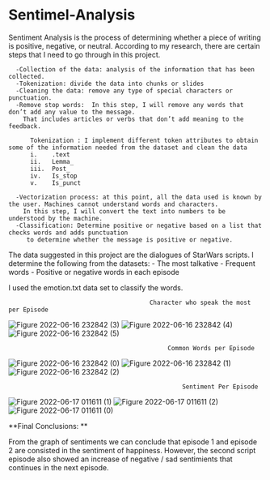 # Sentimel-Analysis

Sentiment Analysis is the process of determining whether a piece of writing is positive, negative, or neutral.
According to my research, there are certain steps that I need to go through in this project.

      -Collection of the data: analysis of the information that has been collected. 
      -Tokenization: divide the data into chunks or slides 
      -Cleaning the data: remove any type of special characters or punctuation.
      -Remove stop words:  In this step, I will remove any words that don’t add any value to the message.
        That includes articles or verbs that don’t add meaning to the feedback.
          
          Tokenization : I implement different token attributes to obtain some of the information needed from the dataset and clean the data 
          i.	.text
          ii.	Lemma_
          iii.	Post_
          iv.	Is_stop
          v.	Is_punct 
        
      -Vectorization process: at this point, all the data used is known by the user. Machines cannot understand words and characters.  
        In this step, I will convert the text into numbers to be understood by the machine. 
      -Classification: Determine positive or negative based on a list that checks words and adds punctuation 
         to determine whether the message is positive or negative.

The data suggested in this project are the dialogues of StarWars scripts. 
I determine the following from the datasets: 
      -	The most talkative 
      -	Frequent words 
      -	Positive or negative words in each episode 

I used the emotion.txt data set to classify the words. 


                                           Character who speak the most per Episode 
                                     
![Figure 2022-06-16 232842 (3)](https://user-images.githubusercontent.com/106505515/174219267-6cabdb60-2d8e-46aa-9049-5cce1a7622c7.png)
![Figure 2022-06-16 232842 (4)](https://user-images.githubusercontent.com/106505515/174219269-ff74f473-676b-4ef3-90f5-0b874d582b9f.png)
![Figure 2022-06-16 232842 (5)](https://user-images.githubusercontent.com/106505515/174219270-8cabbb5e-0976-4535-a65d-3ba13c6a4d1d.png)

                                                Common Words per Episode
                                    
![Figure 2022-06-16 232842 (0)](https://user-images.githubusercontent.com/106505515/174219264-b0a99886-d7ae-4b6a-aadc-4b6d94524e05.png)
![Figure 2022-06-16 232842 (1)](https://user-images.githubusercontent.com/106505515/174219265-bc05e2a8-cdb7-4925-879d-8d4030a687bc.png)
![Figure 2022-06-16 232842 (2)](https://user-images.githubusercontent.com/106505515/174219266-18770142-f458-4283-a209-7946b945249b.png)

                                 
                                                    Sentiment Per Episode 
                                                   
![Figure 2022-06-17 011611 (1)](https://user-images.githubusercontent.com/106505515/174230019-ae63d0d1-8b82-474e-a9b2-369dc3ec31c4.png)
![Figure 2022-06-17 011611 (2)](https://user-images.githubusercontent.com/106505515/174230020-35230c98-1200-4c9e-988a-74057a147ce5.png)
![Figure 2022-06-17 011611 (0)](https://user-images.githubusercontent.com/106505515/174230021-c96eb3fc-a3e4-41ee-860e-9a8e94d31f52.png)
                                      

**Final Conclusions: **

From the graph of sentiments we can conclude that episode 1 and episode 2 are consisted in the sentiment of happiness. However, the second script episode also showed an increase of negative / sad sentimients that continues in the next episode. 

